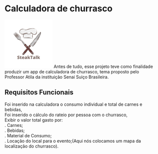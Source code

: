 # Calculadora de churrasco
<img src="/images/logo2.png">
Antes de tudo, esse projeto teve como finalidade produzir um app de calculadora de churrasco, tema proposto pelo Professor Atila da instituição Senai Suiço Brasileira.


## Requisitos Funcionais
Foi inserido na calculadora o consumo individual e total de carnes e bebidas,<br>
Foi inserido o cálculo do rateio por pessoa com o churrasco,<br>
Exibir o valor total gasto por:<br>
. Carnes;<br>
. Bebidas;<br>
. Material de Consumo;<br>
. Locação do local para o evento;(Aqui nós colocamos um mapa da localização do churrasco).<br>


